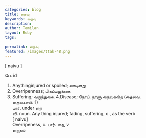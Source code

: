 ```yaml
---
categories: blog
title: நைவு
keywords: நைவு
description: 
author: Tamilan
layout: Ruby
tags: 
 
permalink: நைவு
featured: /images/ttak-48.png
---
```

  
[ naivu ]  
  
பெ. id  
1. Anythinginjured or spoiled; வாடினது  
2. Overripenness; மிகப்பழுக்கை  
3. Suffering; வருந்துகை. 4.Disease; நோய். நாளு நைவகன்ற (தைலவ. தைல.பாயி. 1)  
பார். under நை  
வி. noun. Any thing injured; fading, suffering, c., as the verb  
[ naivu]  
Overripeness, c. பார். நை, v  
நைதல்